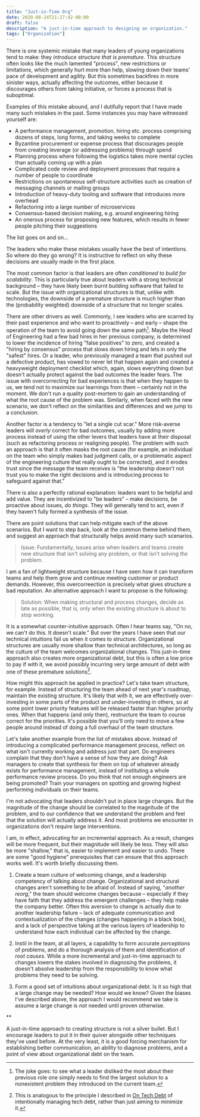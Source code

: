 ```yaml
---
title: "Just-in-Time Org"
date: 2020-08-24T21:27:42-08:00
draft: false
description: "A just-in-time approach to designing an organization."
tags: ["Organization"]
---
```

There is one systemic mistake that many leaders of young organizations tend to make: they _introduce structure that is premature_. This structure often looks like the much lamented "process", new restrictions or limitations, which generally hurt more than help, slowing down their teams' pace of development and agility. But this sometimes backfires in more sinister ways, actually affecting the outcomes, either because it discourages others from taking initiative, or forces a process that is suboptimal.

Examples of this mistake abound, and I dutifully report that I have made many such mistakes in the past. Some instances you may have witnessed yourself are:
* A performance management, promotion, hiring etc. process comprising dozens of steps, long forms, and taking weeks to complete
* Byzantine procurement or expense process that discourages people from creating leverage (or addressing problems) through spend
* Planning process where following the logistics takes more mental cycles than actually coming up with a plan
* Complicated code review and deployment processes that require a number of people to coordinate
* Restrictions on spontaneous self-structure activities such as creation of messaging channels or mailing groups
* Introduction of heavy-duty tooling and software that introduces more overhead
* Refactoring into a large number of microservices
* Consensus-based decision making, e.g. around engineering hiring
* An onerous process for proposing new features, which results in fewer people pitching their suggestions

The list goes on and on...

The leaders who make these mistakes usually have the best of intentions. So where do they go wrong? It is instructive to reflect on why these decisions are usually made in the first place.

The most common factor is that leaders are often _conditioned to build for scalability_. This is particularly true about leaders with a strong technical background – they have likely been burnt building software that failed to scale. But the issue with organizational structures is that, unlike with technologies, the downside of a premature structure is much higher than the (probability weighted) downside of a structure that no longer scales.

There are other drivers as well. Commonly, I see leaders who are scarred by their past experience and who want to proactively – and early – shape the operation of the team to avoid going down the same path[^1]. Maybe the Head of Engineering had a few bad hires in her previous company, is determined to lower the incidence of hiring "false positives" to zero, and created a "hiring by consensus" process that slows down hiring and lets in only the "safest" hires. Or a leader, who previously managed a team that pushed out a defective product, has vowed to never let that happen again and created a heavyweight deployment checklist which, again, slows everything down but doesn't actually protect against the bad outcomes the leader fears. The issue with overcorrecting for bad experiences is that when they happen to us, we tend not to maximize our learnings from them – certainly not in the moment. We don't run a quality post-mortem to gain an understanding of what the root cause of the problem was. Similarly, when faced with the new scenario, we don't reflect on the similarities and differences and we jump to a conclusion.

Another factor is a tendency to "let a single cut scar." More risk-averse leaders will _overly_ correct for bad outcomes, usually by adding more process instead of using the other levers that leaders have at their disposal (such as refactoring process or realigning people). The problem with such an approach is that it often masks the root cause (for example, an individual on the team who simply makes bad judgment calls, or a problematic aspect of the engineering culture that really ought to be corrected), and it erodes trust since the message the team receives is "the leadership doesn't not trust you to make the right decisions and is introducing process to safeguard against that."

There is also a perfectly rational explanation: leaders want to be helpful and add value. They are incentivized to "be leaders" – make decisions, be proactive about issues, _do things_. They will generally tend to act, even if they haven't fully formed a synthesis of the issue.

There are point solutions that can help mitigate each of the above scenarios. But I want to step back, look at the common theme behind them, and suggest an approach that structurally helps avoid many such scenarios.

> Issue: Fundamentally, issues arise when leaders and teams create new structure that isn't solving any problem, or that isn't solving _the_ problem.

I am a fan of lightweight structure because I have seen how it can transform teams and help them grow and continue meeting customer or product demands. However, this overcorreection is precisely what gives structure a bad reputation. An alternative approach I want to propose is the following:

> Solution: When making structural and process changes, decide as late as possible, that is, only when the existing structure is about to stop working.

It is a somewhat counter-intuitive approach. Often I hear teams say, "On no, we can't do this. It doesn't scale." But over the years I have seen that our technical intuitions fail us when it comes to structure. Organizational structures are usually more shallow than technical architectures, so long as the culture of the team welcomes organizational changes. This just-in-time approach also creates more organizational debt, but this is often a low price to pay if with it, we avoid possibly incurring very large amount of debt with one of these premature solutions[^2].

How might this approach be applied in practice? Let's take team structure, for example. Instead of structuring the team ahead of next year's roadmap, maintain the existing structure. It's likely that with it, we are effectively over-investing in some parts of the product and under-investing in others, so at some point lower priority features will be released faster than higher priority ones. When that happens (and only then), restructure the team to course correct for the priorities. It's possible that you'll only need to move a few people around instead of doing a full overhaul of the team structure.

Let's take another example from the list of mistakes above. Instead of introducing a complicated performance management process, reflect on what isn't currently working and address just that part. Do engineers complain that they don't have a sense of how they are doing? Ask managers to create that synthesis for them on top of whatever already exists for performance management, instead of instituting a whole performance review process. Do you think that not enough engineers are being promoted? Train your managers on spotting and growing highest performing individuals on their teams.

I'm not advocating that leaders shouldn't put in place large changes. But the magnitude of the change should be correlated to the magnitude of the problem, and to our confidence that we understand the problem and feel that the solution will actually address it. And most problems we encounter in organizations don't require large interventions.

I am, in effect, advocating for an incremental approach. As a result, changes will be more frequent, but their magnitude will likely be less. They will also be more "shallow," that is, easier to implement and easier to undo. There are some "good hygiene" prerequisites that can ensure that this approach works well. It's worth briefly discussing them.

1. Create a team culture of welcoming change, and a leadership competency of talking about change. Organizational and structural changes aren't something to be afraid of. Instead of saying, "_another reorg_," the team should welcome changes because – especially if they have faith that they address the emergent challenges – they help make the company better. Often this aversion to change is actually due to another leadership failure – lack of adequate communication and contextualization of the changes (changes happening in a black box), and a lack of perspective taking at the various layers of leadership to understand how each individual can be affected by the change.

2. Instil in the team, at all layers, a capability to form accurate _perceptions_ of problems, and do a thorough analysis of them and identification of _root causes_. While a more incremental and just-in-time approach to changes lowers the stakes involved in diagnosing the problems, it doesn't absolve leadership from the responsibility to know what problems they need to be solving.

3. Form a good set of intuitions about organizational debt. Is it so high that a large change may be needed? How would we know? Given the biases I've described above, the approach I would recommend we take is assume a large change is _not_ needed until proven otherwise.

**

A just-in-time approach to creating structure is not a silver bullet. But I encourage leaders to put it in their quiver alongside other techniques they've used before. At the very least, it is a good forcing merchanism for establishing better communication, an ability to diagnose problems, and a point of view about organizational debt on the team.

[^1]: The joke goes: to see what a leader disliked the most about their previous role one simply needs to find the largest solution to a nonexistent problem they introduced on the current team.
[^2]: This is analogous to the principle I described in [On Tech Debt](/posts/on-tech-debt) of intentionally managing tech debt, rather than just aiming to minimize it.